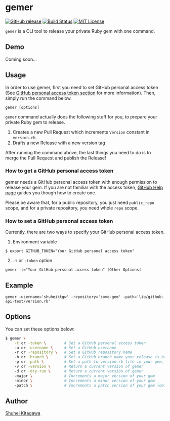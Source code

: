 gemer
=====
[![GitHub release](http://img.shields.io/github/release/shuheiktgw/gemer.svg?style=flat-square)](release)
[![Build Status](https://travis-ci.org/shuheiktgw/gemer.svg?branch=master)](https://travis-ci.org/shuheiktgw/gemer)
[![MIT License](http://img.shields.io/badge/license-MIT-blue.svg?style=flat)](LICENSE)

`gemer` is a CLI tool to release your private Ruby gem with one command.

## Demo
Coming soon...

## Usage
In order to use gemer, first you need to set GitHub personal access token (See [GitHub personal access token section](#how-to-get-a-github-personal-access-token) for more information). Then, simply run the command below.

```
gemer [options]
```

`gemer` command actually does the following stuff for you, to prepare your private Ruby gem to release.

1. Creates a new Pull Request which increments `Version` constant in `version.rb`
2. Drafts a new Release with a new version tag

After running the command above, the last things you need to do is to merge the Pull Request and publish the Release!

### How to get a GitHub personal access token
gemer needs a GitHub personal access token with enough permission to release your gem. If you are not familiar with the access token, [GitHub Help page](https://help.github.com/articles/creating-a-personal-access-token-for-the-command-line/) guides you though how to create one.

Please be aware that, for a public repository, you just need `public_repo` scope, and for a private repository, you need whole `repo` scope.

### How to set a GitHub personal access token
Currently, there are two ways to specify your GitHub personal access token.

1. Environment variable
```
$ export GITHUB_TOKEN="Your GitHub personal access token"
```

2. `-t` or `-token` option

```
gemer -t="Your GitHub personal access token" [Other Options]
```


## Example

```
gemer -username='shuheiktgw' -repository='some-gem' -path='lib/github-api-test/version.rb'
```

## Options

You can set these options below:

```bash
$ gemer \
    -t or -token \        # Set a GitHub personal access token
    -u or -username \     # Set a GitHub username
    -r or -repository \   # Set a GitHub repository name
    -b or -branch \       # Set a GitHub branch name your release is based on, default is master
    -p or -path \         # Set a path to version.rb file in your gem, default is lib/[repo name]/version.rb
    -v or -version \      # Return a current version of gemer
    -d or -dry-run \      # Return a current version of gemer
    -major \              # Increments a major version of your gem
    -minor \              # Increments a minor version of your gem
    -patch \              # Increments a patch version of your gem (default)
```


## Author

[Shuhei Kitagawa](https://github.com/shuheiktgw)






